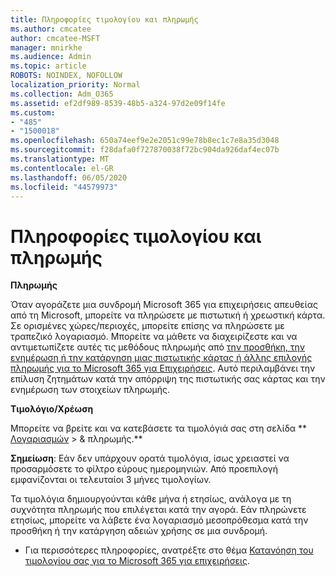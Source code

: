 ```yaml
---
title: Πληροφορίες τιμολογίου και πληρωμής
ms.author: cmcatee
author: cmcatee-MSFT
manager: mnirkhe
ms.audience: Admin
ms.topic: article
ROBOTS: NOINDEX, NOFOLLOW
localization_priority: Normal
ms.collection: Adm_O365
ms.assetid: ef2df989-8539-48b5-a324-97d2e09f14fe
ms.custom:
- "485"
- "1500018"
ms.openlocfilehash: 650a74eef9e2e2051c99e78b8ec1c7e8a35d3048
ms.sourcegitcommit: f28dafa0f727870038f72bc904da926daf4ec07b
ms.translationtype: MT
ms.contentlocale: el-GR
ms.lasthandoff: 06/05/2020
ms.locfileid: "44579973"
---
```

# <a name="invoice-and-payment-information"></a>Πληροφορίες τιμολογίου και πληρωμής

**Πληρωμής**

Όταν αγοράζετε μια συνδρομή Microsoft 365 για επιχειρήσεις απευθείας από τη Microsoft, μπορείτε να πληρώσετε με πιστωτική ή χρεωστική κάρτα.  Σε ορισμένες χώρες/περιοχές, μπορείτε επίσης να πληρώσετε με τραπεζικό λογαριασμό.  Μπορείτε να μάθετε να διαχειρίζεστε και να αντιμετωπίζετε αυτές τις μεθόδους πληρωμής από [την προσθήκη, την ενημέρωση ή την κατάργηση μιας πιστωτικής κάρτας ή άλλης επιλογής πληρωμής για το Microsoft 365 για Επιχειρήσεις](https://go.microsoft.com/fwlink/?linkid=2118133).  Αυτό περιλαμβάνει την επίλυση ζητημάτων κατά την απόρριψη της πιστωτικής σας κάρτας και την ενημέρωση των στοιχείων πληρωμής.

**Τιμολόγιο/Χρέωση**

Μπορείτε να βρείτε και να κατεβάσετε τα τιμολόγιά σας στη σελίδα ** [Λογαριασμών](https://go.microsoft.com/fwlink/p/?linkid=848039) > & πληρωμής.**  

**Σημείωση**: Εάν δεν υπάρχουν ορατά τιμολόγια, ίσως χρειαστεί να προσαρμόσετε το φίλτρο εύρους ημερομηνιών.  Από προεπιλογή εμφανίζονται οι τελευταίοι 3 μήνες τιμολογίων.

Τα τιμολόγια δημιουργούνται κάθε μήνα ή ετησίως, ανάλογα με τη συχνότητα πληρωμής που επιλέγεται κατά την αγορά.  Εάν πληρώνετε ετησίως, μπορείτε να λάβετε ένα λογαριασμό μεσοπρόθεσμα κατά την προσθήκη ή την κατάργηση αδειών χρήσης σε μια συνδρομή.
 
- Για περισσότερες πληροφορίες, ανατρέξτε στο θέμα [Κατανόηση του τιμολογίου σας για το Microsoft 365 για επιχειρήσεις](https://go.microsoft.com/fwlink/?linkid=2119101).
